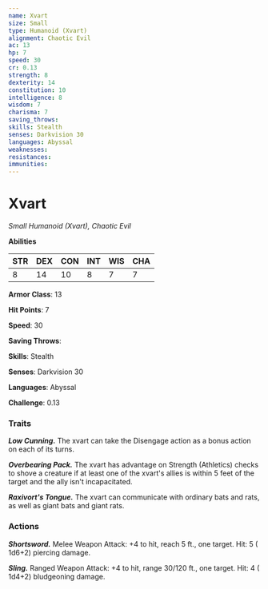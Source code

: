 ```yaml
---
name: Xvart
size: Small
type: Humanoid (Xvart)
alignment: Chaotic Evil
ac: 13
hp: 7
speed: 30
cr: 0.13
strength: 8
dexterity: 14
constitution: 10
intelligence: 8
wisdom: 7
charisma: 7
saving_throws: 
skills: Stealth
senses: Darkvision 30
languages: Abyssal
weaknesses:
resistances:
immunities:
---
```


# Xvart

*Small Humanoid (Xvart), Chaotic Evil*

**Abilities**

| STR | DEX | CON | INT | WIS | CHA |
| --- | --- | --- | --- | --- | --- |
| 8 | 14 | 10 | 8 | 7 | 7 |

**Armor Class**: 13

**Hit Points**: 7

**Speed**: 30

**Saving Throws**: 

**Skills**: Stealth

**Senses**: Darkvision 30

**Languages**: Abyssal

**Challenge**: 0.13


### Traits
***Low Cunning.*** The xvart can take the Disengage action as a bonus action on each of its turns.

***Overbearing Pack.*** The xvart has advantage on Strength (Athletics) checks to shove a creature if at least one of the xvart's allies is within 5 feet of the target and the ally isn't incapacitated.

***Raxivort's Tongue.*** The xvart can communicate with ordinary bats and rats, as well as giant bats and giant rats.


### Actions
***Shortsword.*** Melee Weapon Attack:  +4 to hit, reach 5 ft., one target. Hit: 5 ( 1d6+2) piercing damage.

***Sling.*** Ranged Weapon Attack:  +4 to hit, range 30/120 ft., one target. Hit: 4 ( 1d4+2) bludgeoning damage.

